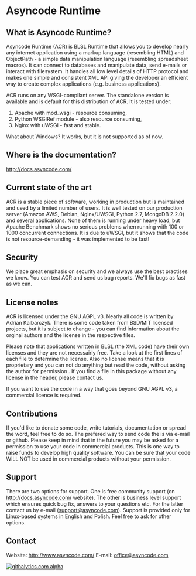 Asyncode Runtime
================

What is Asyncode Runtime? 
-------------------------

Asyncode Runtime (ACR) is BLSL Runtime that allows you to develop nearly any internet application using a markup language (resembling HTML) and ObjectPath - a simple data manipulation language (resembling spreadsheet macros). It  can connect to databases and manipulate data, send e-mails or interact with filesystem. It handles all low level details of HTTP protocol and makes one simple and consistent XML API giving the developer an efficient way to create complex applications (e.g. business applications).

ACR runs on any WSGI-compilant server. The standalone version is available and is default for this distribution of ACR. It is tested under:

1. Apache with mod_wsgi - resource consuming,
2. Python WSGIRef module - also resource consuming,
3. Nginx with uWSGI - fast and stable.

What about Windows? It works, but it is not supported as of now.

Where is the documentation?
---------------------------

http://docs.asyncode.com/

Current state of the art
------------------------

ACR is a stable piece of software, working in production but is maintained and used by a limited number of users. It is well tested on our production server (Amazon AWS, Debian, Nginx/UWSGI, Python 2.7, MongoDB 2.2.0) and several applications. None of them is running under heavy load, but Apache Benchmark shows no serious problems when running with 100 or 1000 concurrent connections. It is due to uWSGI, but it shows that the code is not resource-demanding - it was implemented to be fast!

Security
--------

We place great emphasis on security and we always use the best practises we know. You can test ACR and send us bug reports. We'll fix bugs as fast as we can.

License notes
-------------

ACR is licensed under the GNU AGPL v3. Nearly all code is written by Adrian Kalbarczyk. There is some code taken from BSD/MIT licensed projects, but it is subject to change - you can find information about the orginal authors and the license in the respective files.

Please note that applications written in BLSL (the XML code) have their own licenses and they are not necessairly free. Take a look at the first lines of each file to determine the license. Also no license means that it is proprietary and you can not do anything but read the code, without asking the author for permission . If you find a file in this package without any license in the header, please contact us.

If you want to use the code in a way that goes beyond GNU AGPL v3, a commercial licence is required.

Contributions
-------------

If you'd like to donate some code, write tutorials, documentation or spread the word, feel free to do so. The prefered way to send code the is via e-mail or github. Please keep in mind that in the future you may be asked for a permission to use your code in commercial products. This is one way to raise funds to develop high quality software. You can be sure that your code WILL NOT be used in commercial products without your permission.

Support
-------

There are two options for support. One is free community support (on http://docs.asyncode.com/ website). The other is business level support which ensures quick bug fix, answers to your questions etc. For the latter contact us by e-mail (support@asyncode.com). Support is provided only for Linux-based systems in English and Polish. Feel free to ask for other options.

Contact
-------

Website: http://www.asyncode.com/
E-mail: office@asyncode.com

[![githalytics.com alpha](https://cruel-carlota.pagodabox.com/a09a968bb861c456520d5aec2e9b83b2 "githalytics.com")](http://githalytics.com/adriank/ACR)
